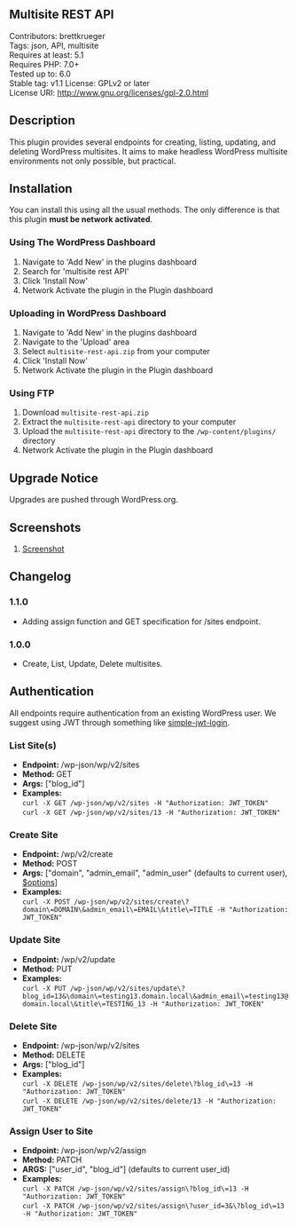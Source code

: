 ## Multisite REST API ##  
Contributors: brettkrueger  
Tags: json, API, multisite  
Requires at least: 5.1  
Requires PHP: 7.0+  
Tested up to: 6.0  
Stable tag: v1.1
License: GPLv2 or later  
License URI: http://www.gnu.org/licenses/gpl-2.0.html  

## Description ##  

This plugin provides several endpoints for creating, listing, updating, and deleting WordPress multisites. It aims to make headless WordPress multisite environments not only possible, but practical.  

## Installation ##  

You can install this using all the usual methods. The only difference is that this plugin **must be network activated**.  

### Using The WordPress Dashboard ###  

1. Navigate to 'Add New' in the plugins dashboard
2. Search for 'multisite rest API'
3. Click 'Install Now'
4. Network Activate the plugin in the Plugin dashboard

### Uploading in WordPress Dashboard ###

1. Navigate to 'Add New' in the plugins dashboard
2. Navigate to the 'Upload' area
3. Select `multisite-rest-api.zip` from your computer
4. Click 'Install Now'
5. Network Activate the plugin in the Plugin dashboard

### Using FTP ###

1. Download `multisite-rest-api.zip`
2. Extract the `multisite-rest-api` directory to your computer
3. Upload the `multisite-rest-api` directory to the `/wp-content/plugins/` directory
4. Network Activate the plugin in the Plugin dashboard

## Upgrade Notice ##

Upgrades are pushed through WordPress.org.

## Screenshots ##

1. [Screenshot](https://raw.githubusercontent.com/brettkrueger/multisite-rest-api/master/screenshot.png)

## Changelog ##

### 1.1.0 ###
* Adding assign function and GET specification for /sites endpoint.

### 1.0.0 ###
* Create, List, Update, Delete multisites.

## Authentication ##

All endpoints require authentication from an existing WordPress user.
We suggest using JWT through something like [simple-jwt-login](https://wordpress.org/plugins/simple-jwt-login/).


### List Site(s) ###
- **Endpoint:** /wp-json/wp/v2/sites
- **Method:** GET
- **Args:** ["blog_id"]
- **Examples:**  
`curl -X GET /wp-json/wp/v2/sites -H "Authorization: JWT_TOKEN"`  
`curl -X GET /wp-json/wp/v2/sites/13 -H "Authorization: JWT_TOKEN"`  

### Create Site ###
- **Endpoint:** /wp/v2/create
- **Method:** POST
- **Args:** ["domain", "admin_email", "admin_user" (defaults to current user), [$options](https://developer.wordpress.org/reference/functions/wpmu_create_blog/)]
- **Examples:**  
`curl -X POST /wp-json/wp/v2/sites/create\?domain\=DOMAIN\&admin_email\=EMAIL\&title\=TITLE -H "Authorization: JWT_TOKEN"`

### Update Site ###
- **Endpoint:** /wp/v2/update
- **Method:** PUT
- **Examples:**  
`curl -X PUT /wp-json/wp/v2/sites/update\?blog_id=13&\domain\=testing13.domain.local\&admin_email\=testing13@domain.local\&title\=TESTING_13 -H "Authorization: JWT_TOKEN"`

### Delete Site ###
- **Endpoint:** /wp-json/wp/v2/sites
- **Method:** DELETE
- **Args:** ["blog_id"]
- **Examples:**  
`curl -X DELETE /wp-json/wp/v2/sites/delete\?blog_id\=13 -H "Authorization: JWT_TOKEN"`  
`curl -X DELETE /wp-json/wp/v2/sites/delete/13 -H "Authorization: JWT_TOKEN"`  

### Assign User to Site ###  
- **Endpoint:** /wp-json/wp/v2/assign  
- **Method:** PATCH  
- **ARGS:** ["user_id", "blog_id"] (defaults to current user_id)  
- **Examples:**  
`curl -X PATCH /wp-json/wp/v2/sites/assign\?blog_id\=13 -H "Authorization: JWT_TOKEN"`  
`curl -X PATCH /wp-json/wp/v2/sites/assign\?user_id=3&\?blog_id\=13 -H "Authorization: JWT_TOKEN"`  

